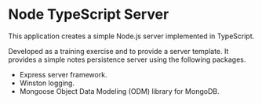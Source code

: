 Node TypeScript Server
=====================

This application creates a simple Node.js server implemented in TypeScript.

Developed as a training exercise and to provide a server template. It provides a 
simple notes persistence server using the following packages.

- Express server framework.
- Winston logging.
- Mongoose Object Data Modeling (ODM) library for MongoDB.
